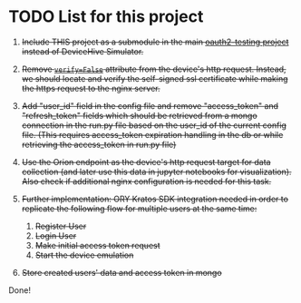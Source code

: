 # TODO List for this project

1. <s>Include THIS project as a submodule in the main [oauth2-testing project](https://github.com/SavvasMohito/oauth2-testing/tree/wip/docker-compose) instead of DeviceHive Simulator.</s>

2. <s>Remove [`verify=False`](https://github.com/SavvasMohito/python-device-emulator/blob/8ef3668468029f9fdbd76baef6d0f1909109c780/src/components/device.py#L34) attribute from the device's http request. Instead, we should locate and verify the self-signed ssl certificate while making the https request to the nginx server.</s>

3. <s>Add "user_id" field in the config file and remove "access_token" and "refresh_token" fields which should be retrieved from a mongo connection in the run.py file based on the user_id of the current config file. (This requires access_token expiration handling in the db or while retrieving the access_token in run.py file)</s>

4. <s>Use the Orion endpoint as the device's http request target for data collection (and later use this data in jupyter notebooks for visualization). Also check if additional nginx configuration is needed for this task.</s>

5. <s>Further implementation: ORY Kratos SDK integration needed in order to replicate the following flow for multiple users at the same time:
   1. Register User
   2. Login User
   3. Make initial access token request
   4. Start the device emulation</s>

6. <s>Store created users' data and access token in mongo</s>

Done!